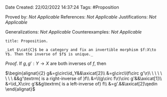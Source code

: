 <div class="topSpace"></div>

Date Created: 22/02/2022 14:37:24
Tags: #Proposition

Proved by: _Not Applicable_
References: _Not Applicable_
Justifications: _Not Applicable_

Generalizations: _Not Applicable_
Counterexamples: _Not Applicable_

``` ad-Proposition
title: Proposition.

_Let $\cat{C}$ be a category and fix an invertible morphism $f:X\to Y$. Then the inverse of $f$ is unique._

```

_Proof_. If $g,g':Y\to X$ are both inverses of $f$, then

$\begin{alignat}{2}
    g&=g\circ\id_Y&&\axicat[2]\\
    &=g\circ\l(f\circ g'\r)\ \ \ \ \ \ \ \ &&g'\textrm{ is a right-inverse of }f\\
    &=\l(g\circ f\r)\circ g'&&\axicat[1]\\
    &=\id_X\circ g'&&g\textrm{ is a left-inverse of} f\\
    &=g'.&&\axicat[2]\qedin
\end{alignat}$

